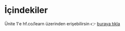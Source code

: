 # İçindekiler

Ünite 1'e hf.co/learn üzerinden erişebilirsin 👉 <a href="https://hf.co/learn/agents-course/unit1/introduction">buraya tıkla</a> 

<!--
| Başlık | Açıklama |
|--------|----------|
| [Bir Agent'ın Tanımı](1_definition_of_an_agent.md) | Teknik jargona girmeden agent'ların neler yapabileceğine dair genel bir örnek. |
| [LLM'leri Açıklamak](2_explain_llms.md) | Büyük Dil Modellerinin (LLM) açıklaması, model aile ağacı ve agent'lar için uygun modeller dahil. |
| [Mesajlar ve Özel Belirteçler](3_messages_and_special_tokens.md) | Mesajlar, özel belirteçler ve sohbet şablonu kullanımının açıklaması. |
| [Sahte Agent Kütüphanesi](4_dummy_agent_library.md) | Sahte bir agent kütüphanesi ve serverless API kullanımına giriş. |
| [Araçlar](5_tools.md) | Agent araçları için Pydantic ve diğer yaygın araç formatlarına genel bakış. |
| [Agent Adımları ve Yapısı](6_agent_steps_and_structure.md) | Düşünce, eylem, gözlem adımları ve kod agent'ları ile JSON agent'ları karşılaştırması dahil agent'ın adımları. |
| [Düşünceler](7_thoughts.md) | Düşünce kavramının ve ReAct yaklaşımının açıklaması. |
| [Eylemler](8_actions.md) | Eylemler hakkında genel bir bakış ve durdur & ayrıştır yaklaşımı. |
| [Gözlemler](9_observations.md) | Gözlemlerin açıklaması ve sonucu ekleyerek yansıtma süreci. |
| [Sınav](10_quizz.md) | Kavramların anlaşılmasını test eden sınavları içerir. |
| [Basit Bir Kullanım Senaryosu](11_simple_use_case.md) | `datetime` ve bir Python fonksiyonunun araç olarak kullanıldığı basit bir kullanım egzersizi sunar. |
-->
